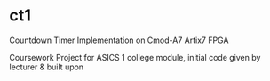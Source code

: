# ct1
Countdown Timer Implementation on Cmod-A7 Artix7 FPGA

Coursework Project for ASICS 1 college module, initial code given by lecturer & built upon
